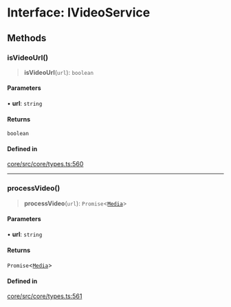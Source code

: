 # Interface: IVideoService

## Methods

### isVideoUrl()

> **isVideoUrl**(`url`): `boolean`

#### Parameters

• **url**: `string`

#### Returns

`boolean`

#### Defined in

[core/src/core/types.ts:560](https://github.com/ai16z/eliza/blob/c96957e5a5d17e343b499dd4d46ce403856ac5bc/core/src/core/types.ts#L560)

***

### processVideo()

> **processVideo**(`url`): `Promise`\<[`Media`](../type-aliases/Media.md)\>

#### Parameters

• **url**: `string`

#### Returns

`Promise`\<[`Media`](../type-aliases/Media.md)\>

#### Defined in

[core/src/core/types.ts:561](https://github.com/ai16z/eliza/blob/c96957e5a5d17e343b499dd4d46ce403856ac5bc/core/src/core/types.ts#L561)
